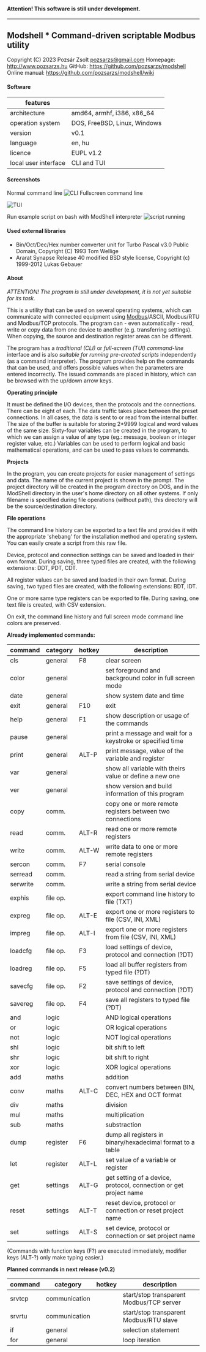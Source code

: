 #### Attention! This software is still under development.
---
## Modshell * Command-driven scriptable Modbus utility
Copyright (C) 2023 Pozsár Zsolt <pozsarzs@gmail.com>
Homepage: <http://www.pozsarzs.hu>
GitHub: <https://github.com/pozsarzs/modshell>
Online manual: <https://github.com/pozsarzs/modshell/wiki>

#### Software
|features             |                            |
|---------------------|----------------------------|
|architecture         |amd64, armhf, i386, x86_64  |
|operation system     |DOS, FreeBSD, Linux, Windows|
|version              |v0.1                        |
|language             |en, hu                      |
|licence              |EUPL v1.2                   |
|local user interface |CLI and TUI                 |

#### Screenshots
Normal command line
![CLI](document/picture/modshell.png)
Fullscreen command line

![TUI](document/picture/modshell-f.png)

Run example script on bash with ModShell interpreter
![script running](document/picture/modshell-r.png)

#### Used external libraries
 - Bin/Oct/Dec/Hex number converter unit for Turbo Pascal v3.0
   Public Domain, Copyright (C) 1993 Tom Wellige
 - Ararat Synapse Release 40
   modified BSD style license, Copyright (c) 1999-2012 Lukas Gebauer

#### About

*ATTENTION! The program is still under development,
it is not yet suitable for its task.*

This is a utility that can be used on several operating systems,
which can communicate with connected equipment using
[Modbus](https://modbus.org/)/ASCII, Modbus/RTU and Modbus/TCP protocols.
The program can - even automatically - read, write or copy data from
one device to another (e.g. transferring settings). When copying, the
source and destination register areas can be different.

The program has a *traditional (CLI)* or *full-screen (TUI) command-line* interface
and is also *suitable for running pre-created scripts* independently (as a command
interpreter). The program provides help on the commands that can be used, and
offers possible values when the parameters are entered incorrectly. The issued
commands are placed in history, which can be browsed with the up/down arrow keys.

**Operating principle**

It must be defined the I/O devices, then the protocols and the connections.
There can be eight of each. The data traffic takes place between the preset
connections. In all cases, the data is sent to or read from the internal buffer.
The size of the buffer is suitable for storing 2*9999 logical and word values of
the same size. Sixty-four variables can be created in the program, to which we
can assign a value of any type (eg.: message, boolean or integer register
value, etc.) Variables can be used to perform logical and basic mathematical
operations, and can be used to pass values to commands.

**Projects**

In the program, you can create projects for easier management of settings and
data. The name of the current project is shown in the prompt. The project
directory will be created in the program directory on DOS, and in the ModShell
directory in the user's home directory on all other systems. If only filename
is specified during file operations (without path), this directory will be the
source/destination directory.

**File operations**

The command line history can be exported to a text file and provides it with
the appropriate 'shebang' for the installation method and operating system. You
can easily create a script from this raw file.

Device, protocol and connection settings can be saved and loaded in their own
format. During saving, three typed files are created, with the following
extensions: DDT, PDT, CDT.

All register values can be saved and loaded in their own format. During saving,
two typed files are created, with the following extensions: BDT, IDT.

One or more same type registers can be exported to file.
During saving, one text file is created, with CSV extension.

On exit, the command line history and full screen mode command line colors are
preserved.

**Already implemented commands:**

|command |category|hotkey|description                                                      |
|--------|--------|------|-----------------------------------------------------------------|
|cls     |general |F8    |clear screen                                                     |
|color   |general |      |set foreground and background color in full screen mode          |
|date    |general |      |show system date and time                                        |
|exit    |general |F10   |exit                                                             |
|help    |general |F1    |show description or usage of the commands                        |
|pause   |general |      |print a message and wait for a keystroke or specified time       |
|print   |general |ALT-P |print message, value of the variable and register                |
|var     |general |      |show all variable with theirs value or define a new one          |
|ver     |general |      |show version and build information of this program               |
|copy    |comm.   |      |copy one or more remote registers between two connections        |
|read    |comm.   |ALT-R |read one or more remote registers                                |
|write   |comm.   |ALT-W |write data to one or more remote registers                       |
|sercon  |comm.   |F7    |serial console                                                   |
|serread |comm.   |      |read a string from serial device                                 |
|serwrite|comm.   |      |write a string from serial device                                |
|exphis  |file op.|      |export command line history to file (TXT)                        |
|expreg  |file op.|ALT-E |export one or more registers to file (CSV, INI, XML)             |
|impreg  |file op.|ALT-I |export one or more registers from file (CSV, INI, XML)           |
|loadcfg |file op.|F3    |load settings of device, protocol and connection (?DT)           |
|loadreg |file op.|F5    |load all buffer registers from typed file (?DT)                  |
|savecfg |file op.|F2    |save settings of device, protocol and connection (?DT)           |
|savereg |file op.|F4    |save all registers to typed file (?DT)                           |
|and     |logic   |      |AND logical operations                                           |
|or      |logic   |      |OR logical operations                                            |
|not     |logic   |      |NOT logical operations                                           |
|shl     |logic   |      |bit shift to left                                                |
|shr     |logic   |      |bit shift to right                                               |
|xor     |logic   |      |XOR logical operations                                           |
|add     |maths   |      |addition                                                         |
|conv    |maths   |ALT-C |convert numbers between BIN, DEC, HEX and OCT format             |
|div     |maths   |      |division                                                         |
|mul     |maths   |      |multiplication                                                   |
|sub     |maths   |      |substraction                                                     |
|dump    |register|F6    |dump all registers in binary/hexadecimal format to a table       |
|let     |register|ALT-L |set value of a variable or register                              |
|get     |settings|ALT-G |get setting of a device, protocol, connection or get project name|
|reset   |settings|ALT-T |reset device, protocol or connection or reset project name       |
|set     |settings|ALT-S |set device, protocol or connection or set project name           |

(Commands with function keys (F?) are executed immediately,
 modifier keys (ALT-?) only make typing easier.)

**Planned commands in next release (v0.2)**

|command|category      |hotkey|description                                                   |
|-------|--------------|------|--------------------------------------------------------------|
|srvtcp |communication |      |start/stop transparent Modbus/TCP server                      |
|srvrtu |communication |      |start/stop transparent Modbus/RTU slave                       |
|if     |general       |      |selection statement                                           |
|for    |general       |      |loop iteration                                                |
